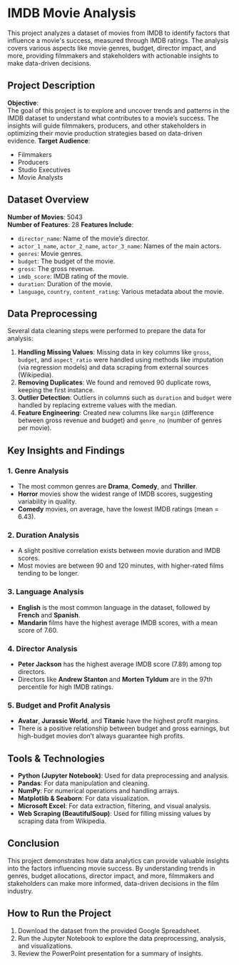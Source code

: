 # IMDB Movie Analysis

This project analyzes a dataset of movies from IMDB to identify factors that influence a movie's success, measured through IMDB ratings. The analysis covers various aspects like movie genres, budget, director impact, and more, providing filmmakers and stakeholders with actionable insights to make data-driven decisions.

## Project Description
**Objective**:  
The goal of this project is to explore and uncover trends and patterns in the IMDB dataset to understand what contributes to a movie’s success. The insights will guide filmmakers, producers, and other stakeholders in optimizing their movie production strategies based on data-driven evidence.
**Target Audience**:  
- Filmmakers
- Producers
- Studio Executives
- Movie Analysts

## Dataset Overview
**Number of Movies**: 5043  
**Number of Features**: 28
**Features Include**:
- `director_name`: Name of the movie’s director.
- `actor_1_name`, `actor_2_name`, `actor_3_name`: Names of the main actors.
- `genres`: Movie genres.
- `budget`: The budget of the movie.
- `gross`: The gross revenue.
- `imdb_score`: IMDB rating of the movie.
- `duration`: Duration of the movie.
- `language`, `country`, `content_rating`: Various metadata about the movie.
  
## Data Preprocessing
Several data cleaning steps were performed to prepare the data for analysis:
1. **Handling Missing Values**: Missing data in key columns like `gross`, `budget`, and `aspect_ratio` were handled using methods like imputation (via regression models) and data scraping from external sources (Wikipedia).
2. **Removing Duplicates**: We found and removed 90 duplicate rows, keeping the first instance.
3. **Outlier Detection**: Outliers in columns such as `duration` and `budget` were handled by replacing extreme values with the median.
4. **Feature Engineering**: Created new columns like `margin` (difference between gross revenue and budget) and `genre_no` (number of genres per movie).

## Key Insights and Findings
### 1. **Genre Analysis**  
- The most common genres are **Drama**, **Comedy**, and **Thriller**.
- **Horror** movies show the widest range of IMDB scores, suggesting variability in quality.
- **Comedy** movies, on average, have the lowest IMDB ratings (mean = 6.43).
### 2. **Duration Analysis**  
- A slight positive correlation exists between movie duration and IMDB scores.
- Most movies are between 90 and 120 minutes, with higher-rated films tending to be longer.

### 3. **Language Analysis**  
- **English** is the most common language in the dataset, followed by **French** and **Spanish**.
- **Mandarin** films have the highest average IMDB scores, with a mean score of 7.60.
### 4. **Director Analysis**  
- **Peter Jackson** has the highest average IMDB score (7.89) among top directors.
- Directors like **Andrew Stanton** and **Morten Tyldum** are in the 97th percentile for high IMDB ratings.
### 5. **Budget and Profit Analysis**  
- **Avatar**, **Jurassic World**, and **Titanic** have the highest profit margins.
- There is a positive relationship between budget and gross earnings, but high-budget movies don’t always guarantee high profits.

## Tools & Technologies
- **Python (Jupyter Notebook)**: Used for data preprocessing and analysis.
- **Pandas**: For data manipulation and cleaning.
- **NumPy**: For numerical operations and handling arrays.
- **Matplotlib & Seaborn**: For data visualization.
- **Microsoft Excel**: For data extraction, filtering, and visual analysis.
- **Web Scraping (BeautifulSoup)**: Used for filling missing values by scraping data from Wikipedia.

## Conclusion
This project demonstrates how data analytics can provide valuable insights into the factors influencing movie success. By understanding trends in genres, budget allocations, director impact, and more, filmmakers and stakeholders can make more informed, data-driven decisions in the film industry.

## How to Run the Project
1. Download the dataset from the provided Google Spreadsheet.
2. Run the Jupyter Notebook to explore the data preprocessing, analysis, and visualizations.
3. Review the PowerPoint presentation for a summary of insights.
